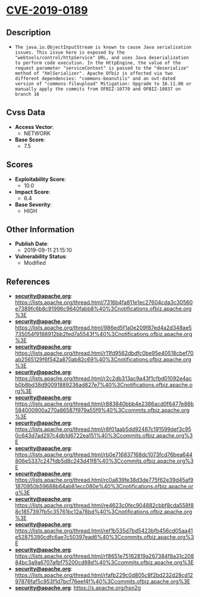
# [CVE-2019-0189](https://lists.apache.org/thread.html/7316b4fa811e1ec27604cda3c30560e7389fc6b8c91996c9640fabb8%40%3Cnotifications.ofbiz.apache.org%3E)

## Description

- `The java.io.ObjectInputStream is known to cause Java serialisation issues. This issue here is exposed by the "webtools/control/httpService" URL, and uses Java deserialization to perform code execution. In the HttpEngine, the value of the request parameter "serviceContext" is passed to the "deserialize" method of "XmlSerializer". Apache Ofbiz is affected via two different dependencies: "commons-beanutils" and an out-dated version of "commons-fileupload" Mitigation: Upgrade to 16.11.06 or manually apply the commits from OFBIZ-10770 and OFBIZ-10837 on branch 16`

## Cvss Data

- **Access Vector**:
  - NETWORK
- **Base Score**:
  - 7.5

## Scores

- **Exploitability Score**:
  - 10.0
- **Impact Score**:
  - 6.4
- **Base Severity**:
  - HIGH

## Other Information

- **Publish Date**:
  - 2019-09-11 21:15:10
- **Vulnerability Status**:
  - Modified

## References

- **security@apache.org**: https://lists.apache.org/thread.html/7316b4fa811e1ec27604cda3c30560e7389fc6b8c91996c9640fabb8%40%3Cnotifications.ofbiz.apache.org%3E
- **security@apache.org**: https://lists.apache.org/thread.html/986ed5f1a0e209f87ed4a2d348ae5735054f9188912bb2fed7a5543f%40%3Cnotifications.ofbiz.apache.org%3E
- **security@apache.org**: https://lists.apache.org/thread.html/r11fd9562dbdfc0be95e40518cbef70ab2565129f6f542a870ab82c69%40%3Cnotifications.ofbiz.apache.org%3E
- **security@apache.org**: https://lists.apache.org/thread.html/r2c2db313ac9a43f1cfbd01092e4acb0b8bd38d90091889236ad827e7%40%3Cnotifications.ofbiz.apache.org%3E
- **security@apache.org**: https://lists.apache.org/thread.html/r883840bbb4e2366acd0f6477e86b584000900a270a86587f979a55f9%40%3Ccommits.ofbiz.apache.org%3E
- **security@apache.org**: https://lists.apache.org/thread.html/r8f01aab5dd92487c191599def3c950c643d7ad297c4db1d6722ea151%40%3Ccommits.ofbiz.apache.org%3E
- **security@apache.org**: https://lists.apache.org/thread.html/rb0e716837168dc1073fcd76bea644806e5337c247fdb5d8c243d41f8%40%3Ccommits.ofbiz.apache.org%3E
- **security@apache.org**: https://lists.apache.org/thread.html/rc0a839fe38d3de775f62e39d45af91870950b59688b64ab61ecc080e%40%3Cnotifications.ofbiz.apache.org%3E
- **security@apache.org**: https://lists.apache.org/thread.html/re4623c0fec904882cbbf8cda558f88c1857397fb5c35761bc12a78bd%40%3Cnotifications.ofbiz.apache.org%3E
- **security@apache.org**: https://lists.apache.org/thread.html/ref1b535d7bd5423bfb456cd05aa41e52875390cdfc6ae7c50397ead6%40%3Ccommits.ofbiz.apache.org%3E
- **security@apache.org**: https://lists.apache.org/thread.html/rf8651e75162819a267384f8a31c20884bc3a9a6707afbf75200cd98d%40%3Ccommits.ofbiz.apache.org%3E
- **security@apache.org**: https://lists.apache.org/thread.html/rfafb229c0d805c8f2bd232d28cd1297876faf5c953f1d7bcf76eef4f%40%3Ccommits.ofbiz.apache.org%3E
- **security@apache.org**: https://s.apache.org/hsn2g
